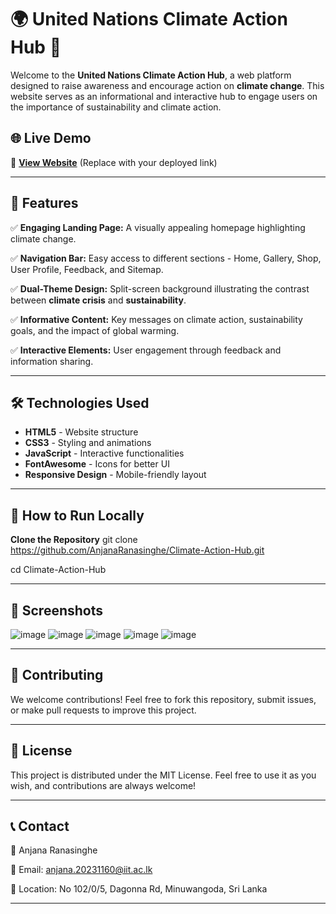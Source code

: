 # 🌍 United Nations Climate Action Hub 🌱

Welcome to the **United Nations Climate Action Hub**, a web platform designed to raise awareness and encourage action on **climate change**. This website serves as an informational and interactive hub to engage users on the importance of sustainability and climate action.

## 🌐 Live Demo
🚀 **[View Website](#)** (Replace with your deployed link)

---

## 📌 Features

✅ **Engaging Landing Page:** A visually appealing homepage highlighting climate change.  

✅ **Navigation Bar:** Easy access to different sections - Home, Gallery, Shop, User Profile, Feedback, and Sitemap.

✅ **Dual-Theme Design:** Split-screen background illustrating the contrast between **climate crisis** and **sustainability**.  

✅ **Informative Content:** Key messages on climate action, sustainability goals, and the impact of global warming.  

✅ **Interactive Elements:** User engagement through feedback and information sharing.  

---

## 🛠️ Technologies Used

- **HTML5** - Website structure  
- **CSS3** - Styling and animations  
- **JavaScript** - Interactive functionalities  
- **FontAwesome** - Icons for better UI  
- **Responsive Design** - Mobile-friendly layout  

---

## 🚀 How to Run Locally

**Clone the Repository**
git clone https://github.com/AnjanaRanasinghe/Climate-Action-Hub.git

cd Climate-Action-Hub

---

## 🎨 Screenshots

![image](https://github.com/user-attachments/assets/c330cc3c-f6f4-4bb3-a041-d8bf2a01cdb3)
![image](https://github.com/user-attachments/assets/1979e14c-5b11-407f-9b63-22544494049a)
![image](https://github.com/user-attachments/assets/2a1bbef5-3c75-45a8-982d-f45c2dce98aa)
![image](https://github.com/user-attachments/assets/1f54f913-4581-43d2-a3a9-a2119d638d56)
![image](https://github.com/user-attachments/assets/f2bf40fb-68f2-4dea-9215-703b4264f2e8)

---

## 🤝 Contributing
We welcome contributions! Feel free to fork this repository, submit issues, or make pull requests to improve this project.

---

## 📜 License
This project is distributed under the MIT License. Feel free to use it as you wish, and contributions are always welcome!

---
## 📞 Contact
📍 Anjana Ranasinghe

📧 Email: anjana.20231160@iit.ac.lk

📍 Location: No 102/0/5, Dagonna Rd, Minuwangoda, Sri Lanka

---

